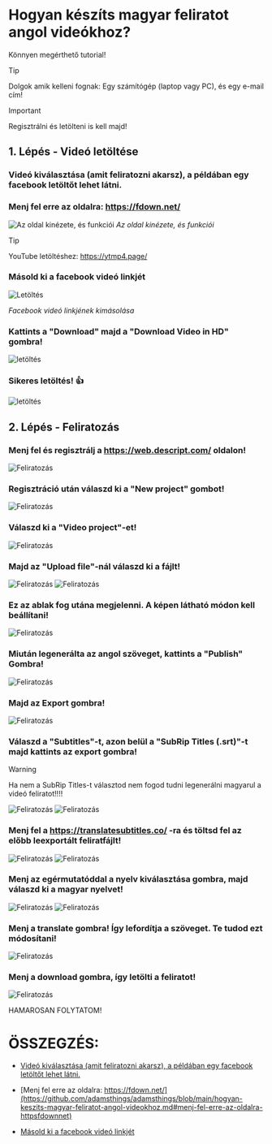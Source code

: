 # Hogyan készíts magyar feliratot angol videókhoz?
Könnyen megérthető tutorial!

> [!TIP]
> Dolgok amik kelleni fognak: Egy számítógép (laptop vagy PC), és egy e-mail cím!

> [!IMPORTANT]
> Regisztrálni és letölteni is kell majd!

## 1. Lépés - Videó letöltése
### Videó kiválasztása (amit feliratozni akarsz), a példában egy facebook letöltőt lehet látni.
### Menj fel erre az oldalra: https://fdown.net/
![Az oldal kinézete, és funkciói](https://i.imgur.com/uClDrpX.png)
*Az oldal kinézete, és funkciói*

> [!TIP]
> YouTube letöltéshez: https://ytmp4.page/

### Másold ki a facebook videó linkjét
![Letöltés](https://i.imgur.com/a5eyWV9.png)


*Facebook videó linkjének kimásolása*

### Kattints a "Download" majd a "Download Video in HD" gombra!
![letöltés](https://i.imgur.com/tGWi2wL.png)

### Sikeres letöltés! :+1:


![letöltés](https://i.imgur.com/92SfRwG.png)

## 2. Lépés - Feliratozás
### Menj fel és regisztrálj a https://web.descript.com/ oldalon! 
![Feliratozás](https://i.imgur.com/ivR8e6i.png)

### Regisztráció után válaszd ki a "New project" gombot!
![Feliratozás](https://i.imgur.com/G7PrCyS.png)

### Válaszd ki a "Video project"-et!

![Feliratozás](https://i.imgur.com/S3zEjZ8.png)

### Majd az "Upload file"-nál válaszd ki a fájlt!

![Feliratozás](https://i.imgur.com/IeScju8.png)
![Feliratozás](https://i.imgur.com/GblyB0t.png)

### Ez az ablak fog utána megjelenni. A képen látható módon kell beállítani!

![Feliratozás](https://i.imgur.com/Xl8eT7B.png)

### Miután legenerálta az angol szöveget, kattints a "Publish" Gombra!

![Feliratozás](https://i.imgur.com/O6Ssll4.png)

### Majd az Export gombra!
![Feliratozás](https://i.imgur.com/Mh26WSj.png)

### Válaszd a "Subtitles"-t, azon belül a "SubRip Titles (.srt)"-t majd kattints az export gombra!
> [!WARNING]
> Ha nem a SubRip Titles-t választod nem fogod tudni legenerálni magyarul a videó feliratot!!!!

![Feliratozás](https://i.imgur.com/C3FI31B.png)
![Feliratozás](https://i.imgur.com/ikRaaJq.png)

### Menj fel a https://translatesubtitles.co/ -ra és töltsd fel az előbb leexportált feliratfájlt!
![Feliratozás](https://i.imgur.com/JmbM5lJ.png)
![Feliratozás](https://i.imgur.com/i8V5srj.png)

### Menj az egérmutatóddal a nyelv kiválasztása gombra, majd válaszd ki a magyar nyelvet!
![Feliratozás](https://i.imgur.com/fxzYU7t.png)
![Feliratozás](https://i.imgur.com/3vPFRMH.png)

### Menj a translate gombra! Így lefordítja a szöveget. Te tudod ezt módosítani!
![Feliratozás](https://i.imgur.com/I0ptHKm.png)

### Menj a download gombra, így letölti a feliratot!
![Feliratozás](https://i.imgur.com/NJ2Iu3n.png)

HAMAROSAN FOLYTATOM!




# ÖSSZEGZÉS:
- [Videó kiválasztása (amit feliratozni akarsz), a példában egy facebook letöltőt lehet látni.](https://github.com/adamsthings/adamsthings/blob/main/hogyan-keszits-magyar-feliratot-angol-videokhoz.md#vide%C3%B3-kiv%C3%A1laszt%C3%A1sa-amit-feliratozni-akarsz-a-p%C3%A9ld%C3%A1ban-egy-facebook-let%C3%B6lt%C5%91t-lehet-l%C3%A1tni)

- [Menj fel erre az oldalra: https://fdown.net/](https://github.com/adamsthings/adamsthings/blob/main/hogyan-keszits-magyar-feliratot-angol-videokhoz.md#menj-fel-erre-az-oldalra-httpsfdownnet)

- [Másold ki a facebook videó linkjét](https://github.com/adamsthings/adamsthings/blob/main/hogyan-keszits-magyar-feliratot-angol-videokhoz.md#m%C3%A1sold-ki-a-facebook-vide%C3%B3-linkj%C3%A9t)
